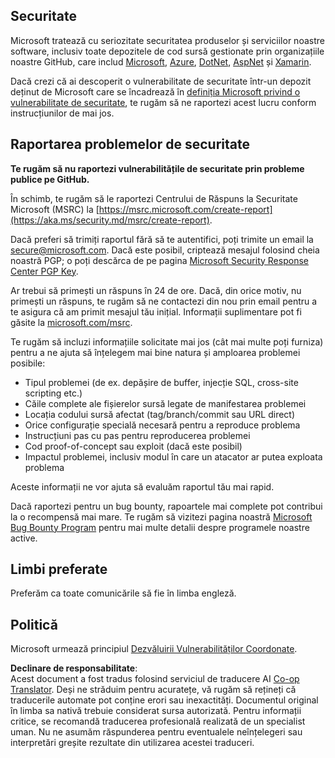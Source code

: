 <!--
CO_OP_TRANSLATOR_METADATA:
{
  "original_hash": "57f14126c1c6add76b3aef3844dfe4e3",
  "translation_date": "2025-07-16T15:43:44+00:00",
  "source_file": "SECURITY.md",
  "language_code": "ro"
}
-->
## Securitate

Microsoft tratează cu seriozitate securitatea produselor și serviciilor noastre software, inclusiv toate depozitele de cod sursă gestionate prin organizațiile noastre GitHub, care includ [Microsoft](https://github.com/Microsoft), [Azure](https://github.com/Azure), [DotNet](https://github.com/dotnet), [AspNet](https://github.com/aspnet) și [Xamarin](https://github.com/xamarin).

Dacă crezi că ai descoperit o vulnerabilitate de securitate într-un depozit deținut de Microsoft care se încadrează în [definiția Microsoft privind o vulnerabilitate de securitate](https://aka.ms/security.md/definition), te rugăm să ne raportezi acest lucru conform instrucțiunilor de mai jos.

## Raportarea problemelor de securitate

**Te rugăm să nu raportezi vulnerabilitățile de securitate prin probleme publice pe GitHub.**

În schimb, te rugăm să le raportezi Centrului de Răspuns la Securitate Microsoft (MSRC) la [https://msrc.microsoft.com/create-report](https://aka.ms/security.md/msrc/create-report).

Dacă preferi să trimiți raportul fără să te autentifici, poți trimite un email la [secure@microsoft.com](mailto:secure@microsoft.com). Dacă este posibil, criptează mesajul folosind cheia noastră PGP; o poți descărca de pe pagina [Microsoft Security Response Center PGP Key](https://aka.ms/security.md/msrc/pgp).

Ar trebui să primești un răspuns în 24 de ore. Dacă, din orice motiv, nu primești un răspuns, te rugăm să ne contactezi din nou prin email pentru a te asigura că am primit mesajul tău inițial. Informații suplimentare pot fi găsite la [microsoft.com/msrc](https://www.microsoft.com/msrc).

Te rugăm să incluzi informațiile solicitate mai jos (cât mai multe poți furniza) pentru a ne ajuta să înțelegem mai bine natura și amploarea problemei posibile:

  * Tipul problemei (de ex. depășire de buffer, injecție SQL, cross-site scripting etc.)
  * Căile complete ale fișierelor sursă legate de manifestarea problemei
  * Locația codului sursă afectat (tag/branch/commit sau URL direct)
  * Orice configurație specială necesară pentru a reproduce problema
  * Instrucțiuni pas cu pas pentru reproducerea problemei
  * Cod proof-of-concept sau exploit (dacă este posibil)
  * Impactul problemei, inclusiv modul în care un atacator ar putea exploata problema

Aceste informații ne vor ajuta să evaluăm raportul tău mai rapid.

Dacă raportezi pentru un bug bounty, rapoartele mai complete pot contribui la o recompensă mai mare. Te rugăm să vizitezi pagina noastră [Microsoft Bug Bounty Program](https://aka.ms/security.md/msrc/bounty) pentru mai multe detalii despre programele noastre active.

## Limbi preferate

Preferăm ca toate comunicările să fie în limba engleză.

## Politică

Microsoft urmează principiul [Dezvăluirii Vulnerabilităților Coordonate](https://aka.ms/security.md/cvd).

**Declinare de responsabilitate**:  
Acest document a fost tradus folosind serviciul de traducere AI [Co-op Translator](https://github.com/Azure/co-op-translator). Deși ne străduim pentru acuratețe, vă rugăm să rețineți că traducerile automate pot conține erori sau inexactități. Documentul original în limba sa nativă trebuie considerat sursa autorizată. Pentru informații critice, se recomandă traducerea profesională realizată de un specialist uman. Nu ne asumăm răspunderea pentru eventualele neînțelegeri sau interpretări greșite rezultate din utilizarea acestei traduceri.